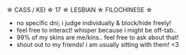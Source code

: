 ☆ CASS / KEI ☆ 17 ☆ LESBIAN ☆ FILOCHINESE ☆ 
- no specific dni; i judge individually & block/hide freely!
- feel free to interact! whisper because i might be off-tab..
- 99% of my skins are me/kins.. feel free to ask about that!
- shout out to my friends! i am usually sitting with them! <3
